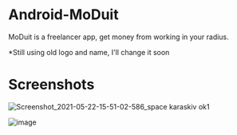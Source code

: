 # Android-MoDuit
MoDuit is a freelancer app, get money from working in your radius.

*Still using old logo and name, I'll change it soon

# Screenshots

![Screenshot_2021-05-22-15-51-02-586_space karaskiv ok1](https://user-images.githubusercontent.com/82354360/119220691-ed9b0900-bb15-11eb-82f9-f40770d70565.png)

![image](https://user-images.githubusercontent.com/82354360/118855567-1649b580-b900-11eb-892e-3664c7d71dd4.png)


